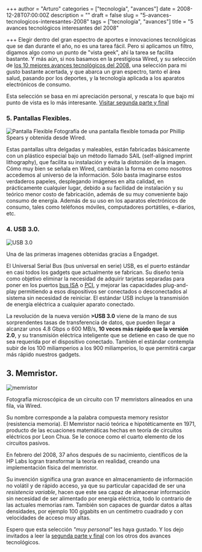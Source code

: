 +++
author = "Arturo"
categories = ["tecnología", "avances"]
date = 2008-12-28T07:00:00Z
description = ""
draft = false
slug = "5-avances-tecnologicos-interesantes-2008"
tags = ["tecnología", "avances"]
title = "5 avances tecnológicos interesantes del 2008"

+++
Elegir dentro del gran espectro de aportes e innovaciones tecnológicas que se dan durante el año, no es una tarea fácil. Pero si aplicamos un filtro, digamos algo como un punto de "vista geek", ahí la tarea se facilita bastante. Y más aún, si nos basamos en la prestigiosa Wired, y su selección de [los 10 mejores avances tecnológicos del 2008](https://www.wired.com/gadgets/miscellaneous/news/2008/12/YE8_techbreaks), una selección para mi gusto bastante acertada, y que abarca un gran espectro, tanto el área salud, pasando por los deportes, y la tecnología aplicada a los aparatos electrónicos de consumo.

Esta selección se basa en mi apreciación personal, y rescata lo que bajo mi punto de vista es lo más interesante. [Visitar segunda parte y final](/5-avances-tecnologicos-interesantes-2008-2)

### 5. Pantallas Flexibles.

![Pantalla Flexible](/content/images/2016/07/32-pantalla-flexible-1.jpg)
Fotografía de una pantalla flexible tomada por Phillip Spears y obtenida desde Wired.

Estas pantallas ultra delgadas y maleables, están fabricadas básicamente con un plástico especial bajo un método llamado SAIL (self-aligned imprint lithography), que facilita su instalación y evita la distorsión de la imagen. Cómo muy bien se señala en Wired, cambiarán la forma en como nosotros accedemos al universo de la información. Sólo basta imaginarse estos verdaderos papeles, desplegando imágenes en alta calidad, en prácticamente cualquier lugar, debido a su facilidad de instalación y su teórico menor costo de fabricación, además de su muy conveniente bajo consumo de energía. Además de su uso en los aparatos electrónicos de consumo, tales como teléfonos móviles, computadores portátiles, e-diarios, etc.

### 4. USB 3.0.

![USB 3.0](/content/images/2016/07/33-usb_3.jpg)

Una de las primeras imagenes obtenidas gracias a Engadget.

El Universal Serial Bus (bus universal en serie) USB, es el puerto estándar en casi todos los gadgets que actualmente se fabrican. Su diseño tenía como objetivo eliminar la necesidad de adquirir tarjetas separadas para poner en los puertos <a href="http://geek.cl/wp-content/uploads/2008/12/Bus_ISA">bus ISA</a> o <a href="http://geek.cl/wp-content/uploads/2008/12/Bus_PCI">PCI</a>, y mejorar las capacidades plug-and-play permitiendo a esos dispositivos ser conectados o desconectados al sistema sin necesidad de reiniciar. El estándar USB incluye la transmisión de energía eléctrica a cualquier aparato conectado.

La revolución de la nueva versión **>USB 3.0** viene de la mano de sus sorprendentes tasas de transferencia de datos, que pueden llegar a alcanzar unos  4.8 Gbps  o 600 MB/s, **10 veces más rápido que la versión 2.0**, y su transmisión eléctrica inteligente que se detiene en caso de que no sea requerida por el dispositivo conectado. También el estándar contempla subir de los 100 miliamperios a los 900 miliamperios, lo que permitirá cargar más rápido nuestros gadgets.

## 3. Memristor.

![memristor](/content/images/2016/07/35-memristor.jpg)

Fotografía microscópica de un circuito con 17 memristors alineados en una fila, vía Wired.

Su nombre corresponde a la palabra compuesta memory resistor (resistencia memoria). El Memristor nació teórica e hipotéticamente en 1971, producto de las ecuaciones matemáticas hechas en teoría de circuitos eléctricos por Leon Chua. Se le conoce como el cuarto elemento de los circuitos pasivos.

En febrero del 2008, 37 años después de su nacimiento, científicos de la HP Labs logran transformar la teoría en realidad, creando una implementación física del memristor.

Su invención significa una gran avance en almacenamiento de información no volátil y de rápido acceso, ya que su particular capacidad de ser una *resistencia variable*, hacen que este sea capaz de almacenar información sin necesidad de ser alimentado por energía eléctrica, todo lo contrario de las actuales memorias ram. También son capaces de guardar datos a altas densidades, por ejemplo 100 gigabits en un centímetro cuadrado y con velocidades de acceso muy altas.

Espero que esta selección *"muy personal"* les haya gustado. Y los dejo invitados a leer la [segunda parte y final](/5-avances-tecnologicos-interesantes-2008-2) con los otros dos avances tecnológicos.
